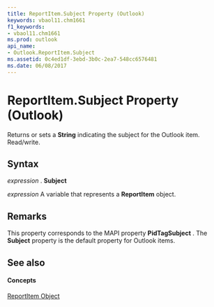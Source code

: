 ```yaml
---
title: ReportItem.Subject Property (Outlook)
keywords: vbaol11.chm1661
f1_keywords:
- vbaol11.chm1661
ms.prod: outlook
api_name:
- Outlook.ReportItem.Subject
ms.assetid: 0c4ed1df-3ebd-3b0c-2ea7-548cc6576481
ms.date: 06/08/2017
---
```



# ReportItem.Subject Property (Outlook)

Returns or sets a **String** indicating the subject for the Outlook item. Read/write.


## Syntax

 _expression_ . **Subject**

 _expression_ A variable that represents a **ReportItem** object.


## Remarks

This property corresponds to the MAPI property **PidTagSubject** . The **Subject** property is the default property for Outlook items.


## See also


#### Concepts


[ReportItem Object](reportitem-object-outlook.md)

